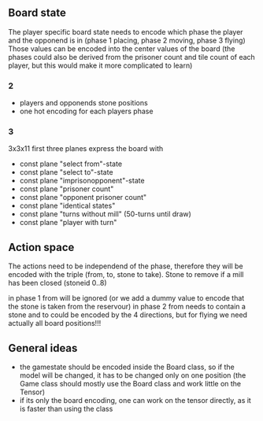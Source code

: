 ## Board state
The player specific board state needs to encode which phase the player and the opponend is in (phase 1 placing, phase 2 moving, phase 3 flying)
Those values can be encoded into the center values of the board (the phases could also be derived from the prisoner count and tile count of each player, but this would make it more complicated to learn)
### 2
- players and opponends stone positions
- one hot encoding for each players phase

### 3
3x3x11
first three planes express the board with

- const plane "select from"-state
- const plane "select to"-state
- const plane "imprisonopponent"-state
- const plane "prisoner count"
- const plane "opponent prisoner count"
- const plane "identical states"
- const plane "turns without mill" (50-turns until draw)
- const plane "player with turn"



## Action space
The actions need to be independend of the phase, therefore they will be encoded with the triple
(from, to, stone to take). Stone to remove if a mill has been closed (stoneid 0..8)

in phase 1 from will be ignored (or we add a dummy value to encode that the stone is taken from the reservour)
in phase 2 from needs to contain a stone and to could be encoded by the 4 directions, but for flying we need actually all board positions!!!

## General ideas
- the gamestate should be encoded inside the Board class, so if the model will be changed, it has to be changed only on one position (the Game class should mostly use the Board class and work little on the Tensor)
- if its only the board encoding, one can work on the tensor directly, as it is faster than using the class